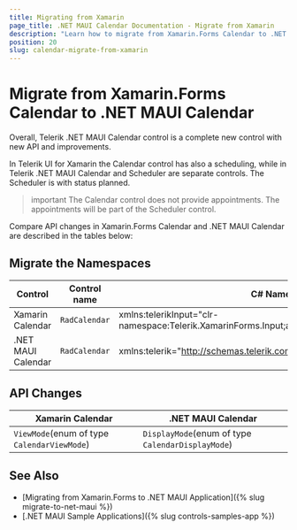 ```yaml
---
title: Migrating from Xamarin
page_title: .NET MAUI Calendar Documentation - Migrate from Xamarin
description: "Learn how to migrate from Xamarin.Forms Calendar to .NET MAUI Calendar control."
position: 20
slug: calendar-migrate-from-xamarin
---
```


# Migrate from Xamarin.Forms Calendar to .NET MAUI Calendar

Overall, Telerik .NET MAUI Calendar control is a complete new control with new API and improvements. 

In Telerik UI for Xamarin the Calendar control has also a scheduling, while in Telerik .NET MAUI Calendar and Scheduler are separate controls. The Scheduler is with status planned. 

>important The Calendar control does not provide appointments. The appointments will be part of the Scheduler control. 

Compare API changes in Xamarin.Forms Calendar and .NET MAUI Calendar are described in the tables below:

## Migrate the Namespaces

| Control | Control name | C# Namespace| XAML Namespcace |
| --------------- | --------------- | --------------- | --------------------------------------------------- |
| Xamarin Calendar | `RadCalendar` | xmlns:telerikInput="clr-namespace:Telerik.XamarinForms.Input;assembly=Telerik.XamarinForms.Input" | using Telerik.XamarinForms.Input; |
| .NET MAUI Calendar | `RadCalendar` |  xmlns:telerik="http://schemas.telerik.com/2022/xaml/maui" | using Telerik.Maui.Controls; |

## API Changes

| Xamarin Calendar | .NET MAUI Calendar |
| ------------- | --------------- |
| `ViewMode`(enum of type `CalendarViewMode`) | `DisplayMode`(enum of type `CalendarDisplayMode`) |

## See Also

* [Migrating from Xamarin.Forms to .NET MAUI Application]({% slug migrate-to-net-maui %})
* [.NET MAUI Sample Applications]({% slug controls-samples-app %})
